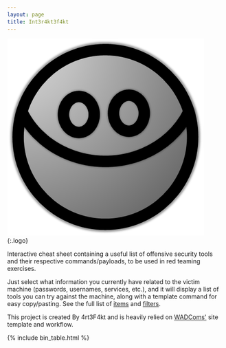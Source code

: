 ```yaml
---
layout: page
title: Int3r4kt3f4kt
---
```


![logo](/assets/Sm1l3y.png){:.logo}

Interactive cheat sheet containing a useful list of offensive security tools and their respective commands/payloads, to be used in red teaming exercises.

Just select what information you currently have related to the victim machine (passwords, usernames, services, etc.), and it will display a list of tools you can try against the machine, along with a template command for easy copy/pasting. See the full list of [items](/items/) and [filters](/filters/).

This project is created By 4rt3F4kt and is heavily relied on [WADComs'][WADComs] site template and workflow.


[items]: /items/
[filters]: /filters/
[GTFOBins]: https://gtfobins.github.io/
[LOLBAS]: https://lolbas-project.github.io/
[WADComs]: https://wadcoms.github.io/
[contribute]: /contribute/

{% include bin_table.html %}
